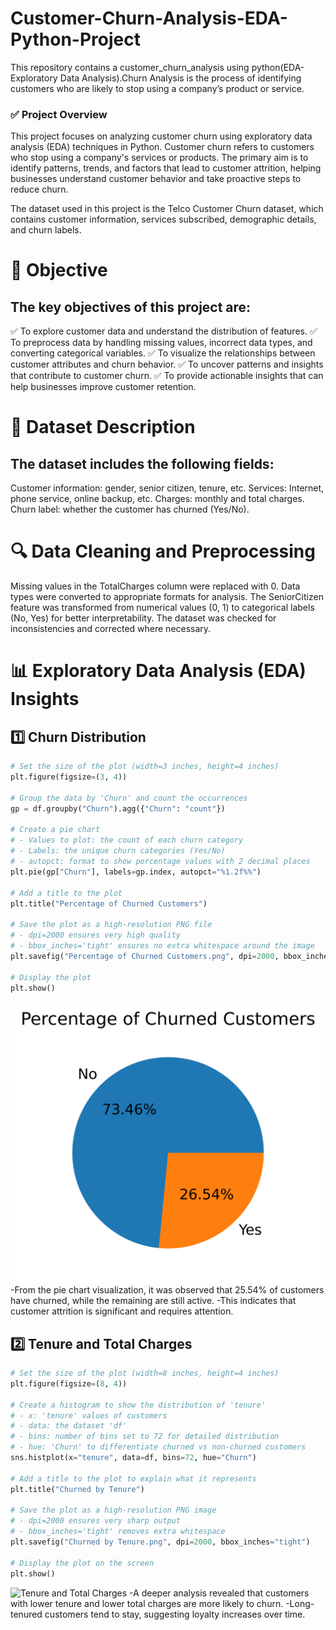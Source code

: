 # Customer-Churn-Analysis-EDA-Python-Project
This repository contains a customer_churn_analysis using python(EDA-Exploratory Data Analysis).Churn Analysis is the process of identifying customers who are likely to stop using a company’s product or service.

### ✅ Project Overview
This project focuses on analyzing customer churn using exploratory data analysis (EDA) techniques in Python. Customer churn refers to customers who stop using a company's services or products. The primary aim is to identify patterns, trends, and factors that lead to customer attrition, helping businesses understand customer behavior and take proactive steps to reduce churn.

The dataset used in this project is the Telco Customer Churn dataset, which contains customer information, services subscribed, demographic details, and churn labels.

# 🎯 Objective
## The key objectives of this project are:
✅ To explore customer data and understand the distribution of features.
✅ To preprocess data by handling missing values, incorrect data types, and converting categorical variables.
✅ To visualize the relationships between customer attributes and churn behavior.
✅ To uncover patterns and insights that contribute to customer churn.
✅ To provide actionable insights that can help businesses improve customer retention.

# 📂 Dataset Description
## The dataset includes the following fields:
Customer information: gender, senior citizen, tenure, etc.
Services: Internet, phone service, online backup, etc.
Charges: monthly and total charges.
Churn label: whether the customer has churned (Yes/No).

# 🔍 Data Cleaning and Preprocessing
Missing values in the TotalCharges column were replaced with 0.
Data types were converted to appropriate formats for analysis.
The SeniorCitizen feature was transformed from numerical values (0, 1) to categorical labels (No, Yes) for better interpretability.
The dataset was checked for inconsistencies and corrected where necessary.

# 📊 Exploratory Data Analysis (EDA) Insights
## 1️⃣ Churn Distribution
```python
# Set the size of the plot (width=3 inches, height=4 inches)
plt.figure(figsize=(3, 4))

# Group the data by 'Churn' and count the occurrences
gp = df.groupby("Churn").agg({"Churn": "count"})

# Create a pie chart
# - Values to plot: the count of each churn category
# - Labels: the unique churn categories (Yes/No)
# - autopct: format to show percentage values with 2 decimal places
plt.pie(gp["Churn"], labels=gp.index, autopct="%1.2f%%")

# Add a title to the plot
plt.title("Percentage of Churned Customers")

# Save the plot as a high-resolution PNG file
# - dpi=2000 ensures very high quality
# - bbox_inches='tight' ensures no extra whitespace around the image
plt.savefig("Percentage of Churned Customers.png", dpi=2000, bbox_inches="tight")

# Display the plot
plt.show()
```
![Churn distribution](https://github.com/Rutvik1429/Customer-Churn-Analysis-EDA-Python-Project/blob/main/visual_plot/Percentage%20of%20Churned%20Customers.png)
-From the pie chart visualization, it was observed that 25.54% of customers have churned, while the remaining are still active.
-This indicates that customer attrition is significant and requires attention.

## 2️⃣ Tenure and Total Charges
```python
# Set the size of the plot (width=8 inches, height=4 inches)
plt.figure(figsize=(8, 4))

# Create a histogram to show the distribution of 'tenure'
# - x: 'tenure' values of customers
# - data: the dataset 'df'
# - bins: number of bins set to 72 for detailed distribution
# - hue: 'Churn' to differentiate churned vs non-churned customers
sns.histplot(x="tenure", data=df, bins=72, hue="Churn")

# Add a title to the plot to explain what it represents
plt.title("Churned by Tenure")

# Save the plot as a high-resolution PNG image
# - dpi=2000 ensures very sharp output
# - bbox_inches='tight' removes extra whitespace
plt.savefig("Churned by Tenure.png", dpi=2000, bbox_inches="tight")

# Display the plot on the screen
plt.show()
```
![Tenure and Total Charges](https://github.com/Rutvik1429/Customer-Churn-Analysis-EDA-Python-Project/blob/main/visual_plot/Churned%20by%20Tenure.png)
-A deeper analysis revealed that customers with lower tenure and lower total charges are more likely to churn.
-Long-tenured customers tend to stay, suggesting loyalty increases over time.
